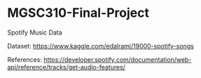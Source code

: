 # MGSC310-Final-Project
Spotify Music Data

Dataset:
https://www.kaggle.com/edalrami/19000-spotify-songs

References:
https://developer.spotify.com/documentation/web-api/reference/tracks/get-audio-features/
